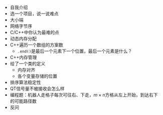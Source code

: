 - 自我介绍
- 选一个项目，说一说难点
- 大小端
- 网络字节序
- C/C++中你认为最难的点
- 动态内存分配
- C++遍历一个数组的方案数
  - `.end()`是最后一个元素下一个位置，最后一个元素是什么？
- C++内存管理
- 给了一个类的定义
  - 内存对齐
  - 各个变量存储的位置
- 排序算法稳定性
- QT信号量不被接收会怎么样
- 编程题：机器人走格子每次可往右、下走，$m \times n$方格从左上开始，到达右下的可能路径数
- 反问

​	